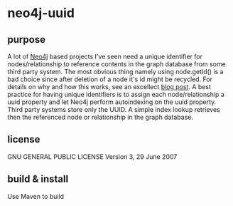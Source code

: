 # neo4j-uuid #

## purpose ##
A lot of [Neo4j](http://www.neo4j.org) based projects I've seen need a unique identifier for nodes/relationship to reference contents in the graph database from some third party system. The most obvious thing namely using node.getId() is a bad choice since after deletion of a node it's id might be recycled. For details on why and how this works, see an excellect [blog post](http://digitalstain.blogspot.de/2010/10/neo4j-internals-file-storage.html).
A best practice for having unique identifiers is to assign each node/relationship a uuid property and let Neo4j perform autoindexing on the uuid property. Third party systems store only the UUID. A simple index lookup retrieves then the referenced node or relationship in the graph database.

## license ##
GNU GENERAL PUBLIC LICENSE Version 3, 29 June 2007

## build & install ##
Use Maven to build 

